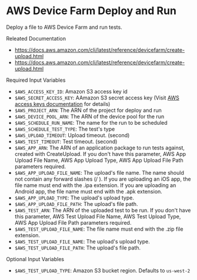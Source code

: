 # AWS Device Farm Deploy and Run

Deploy a file to AWS Device Farm and run tests.

Releated Documentation
- https://docs.aws.amazon.com/cli/latest/reference/devicefarm/create-upload.html
- https://docs.aws.amazon.com/cli/latest/reference/devicefarm/create-upload.html

Required Input Variables
- `$AWS_ACCESS_KEY_ID`: Amazon S3 access key id
- `$AWS_SECRET_ACCESS_KEY`: AAmazon S3 secret access key (Visit [AWS access keys documentation](https://docs.aws.amazon.com/general/latest/gr/aws-sec-cred-types.html#access-keys-and-secret-access-keys) for details)
- `$AWS_PROJECT_ARN`: The ARN of the project for deploy and run
- `$AWS_DEVICE_POOL_ARN`: The ARN of the device pool for the run
- `$AWS_SCHEDULE_RUN_NAME`: The name for the run to be scheduled
- `$AWS_SCHEDULE_TEST_TYPE`: The test's type
- `$AWS_UPLOAD_TIMEOUT`: Upload timeout. (second)
- `$AWS_TEST_TIMEOUT`: Test timeout. (second)
- `$AWS_APP_ARN`: The ARN of an application package to run tests against, created with CreateUpload. If you don't have this parameter, AWS App Upload File Name, AWS App Upload Type, AWS App Upload File Path parameters required.
- `$AWS_APP_UPLOAD_FILE_NAME`: The upload's file name. The name should not contain any forward slashes (/ ). If you are uploading an iOS app, the file name must end with the .ipa extension. If you are uploading an Android app, the file name must end with the .apk extension.
- `$AWS_APP_UPLOAD_TYPE`: The upload's upload type.
- `$AWS_APP_UPLOAD_FILE_PATH`: The upload's file path.
- `$AWS_TEST_ARN`: The ARN of the uploaded test to be run. If you don't have this parameter, AWS Test Upload File Name, AWS Test Upload Type, AWS App Upload File Path parameters required.
- `$AWS_TEST_UPLOAD_FILE_NAME`: The file name must end with the .zip file extension.
- `$AWS_TEST_UPLOAD_FILE_NAME`: The upload's upload type.
- `$AWS_TEST_UPLOAD_FILE_PATH`: The upload's file path.

Optional Input Variables
- `$AWS_TEST_UPLOAD_TYPE`: Amazon S3 bucket region. Defaults to `us-west-2`
